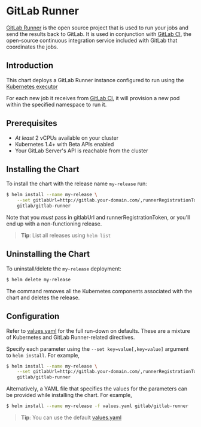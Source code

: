 # GitLab Runner

[GitLab Runner](https://docs.gitlab.com/runner) is the open source project that is used to run your jobs and send the results back to GitLab. It is used in conjunction with [GitLab CI](https://about.gitlab.com/gitlab-ci/), the open-source continuous integration service included with GitLab that coordinates the jobs.

## Introduction

This chart deploys a GitLab Runner instance configured to run using the [Kubernetes executor](https://docs.gitlab.com/runner/install/kubernetes.html)

For each new job it receives from [GitLab CI](https://about.gitlab.com/gitlab-ci/), it will provision a new pod within the specified namespace to run it.

## Prerequisites

- _At least_ 2 vCPUs available on your cluster
- Kubernetes 1.4+ with Beta APIs enabled
- Your GitLab Server's API is reachable from the cluster

## Installing the Chart

To install the chart with the release name `my-release` run:

```bash
$ helm install --name my-release \
    --set gitlabUrl=http://gitlab.your-domain.com/,runnerRegistrationToken=your-token \
    gitlab/gitlab-runner
```

Note that you _must_ pass in gitlabUrl and runnerRegistrationToken, or you'll end up with a non-functioning release.

> **Tip**: List all releases using `helm list`

## Uninstalling the Chart

To uninstall/delete the `my-release` deployment:

```bash
$ helm delete my-release
```

The command removes all the Kubernetes components associated with the chart and deletes the release.

## Configuration

Refer to [values.yaml](values.yaml) for the full run-down on defaults. These are a mixture of Kubernetes and GitLab Runner-related directives.

Specify each parameter using the `--set key=value[,key=value]` argument to `helm install`. For example,

```bash
$ helm install --name my-release \
    --set gitlabUrl=http://gitlab.your-domain.com/,runnerRegistrationToken=your-token,concurrent=4 \
    gitlab/gitlab-runner
```

Alternatively, a YAML file that specifies the values for the parameters can be provided while installing the chart. For example,

```bash
$ helm install --name my-release -f values.yaml gitlab/gitlab-runner
```

> **Tip**: You can use the default [values.yaml](values.yaml)
